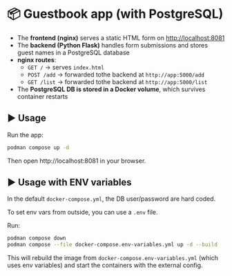 # 📦 Guestbook app (with PostgreSQL)

- The **frontend (nginx)** serves a static HTML form on [http://localhost:8081](http://localhost:8081)
- The **backend (Python Flask)** handles form submissions and stores guest names in a PostgreSQL database
- **nginx routes**:
  - `GET /` → serves `index.html`
  - `POST /add` → forwarded tothe backend at `http://app:5000/add`
  - `GET /list` → forwarded tothe backend at `http://app:5000/list`
- The **PostgreSQL DB is stored in a Docker volume**, which survives container restarts

## ▶️ Usage

Run the app:

```bash
podman compose up -d
```

Then open http://localhost:8081 in your browser.

## ▶️ Usage with ENV variables

In the default `docker-compose.yml`, the DB user/password are hard coded.

To set env vars from outside, you can use a `.env` file.

Run:

```bash
podman compose down
podman compose --file docker-compose.env-variables.yml up -d --build
```

This will rebuild the image from `docker-compose.env-variables.yml` (which uses env variables) and start the containers with the external config.
